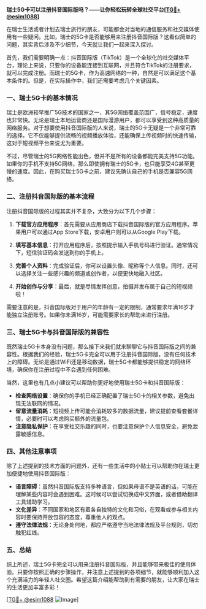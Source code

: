 **瑞士5G卡可以注册抖音国际版吗？——让你轻松玩转全球社交平台[[TG💪+ @esim1088](https://t.me/s/esim1088)]**

在瑞士生活或者计划去瑞士旅行的朋友，可能都会对当地的通信服务和社交媒体使用有一些疑问。比如，瑞士的5G卡是否能够用来注册抖音国际版？这看似简单的问题，其实背后涉及不少细节，今天就让我们一起来深入探讨。

首先，我们需要明确一点：抖音国际版（TikTok）是一个全球化的社交媒体平台，理论上来说，只要你的设备能连接到互联网，并且符合TikTok的注册要求，就可以完成注册。而瑞士的5G卡，作为高速网络的一种，自然是可以满足这个基本条件的。但是，在实际操作中，我们还需要考虑几个关键因素。

### 一、瑞士5G卡的基本情况

瑞士是欧洲较早推广5G技术的国家之一，其5G网络覆盖范围广，信号稳定，速度也非常快。无论是瑞士本地运营商还是国际漫游用户，都可以享受到这种高质量的网络服务。对于想要使用抖音国际版的人来说，瑞士的5G卡无疑是一个非常可靠的选择。它不仅能够提供流畅的视频播放体验，还能确保上传视频时的快速传输，这对于短视频平台来说尤为重要。

不过，尽管瑞士的5G网络性能出色，但并不是所有的设备都能完美支持5G功能。如果你的手机不支持5G网络，那么即使拥有瑞士的5G卡，也只能享受4G甚至更慢的速度。因此，在购买瑞士5G卡之前，建议先确认自己的手机是否兼容5G网络。

### 二、注册抖音国际版的基本流程

注册抖音国际版的过程其实并不复杂，大致分为以下几个步骤：

1. **下载官方应用程序**：首先需要从应用商店下载抖音国际版的官方应用程序。苹果用户可以通过App Store下载，安卓用户则可以从Google Play下载。
   
2. **填写基本信息**：打开应用程序后，按照提示输入手机号码进行验证。通常情况下，短信验证码会发送到你的手机上。

3. **完善个人资料**：完成验证后，你可以设置头像、昵称等个人信息。同时，还可以选择关注一些感兴趣的频道或创作者，以便更快地融入社区。

4. **开始创作与分享**：最后，就是尽情发挥创意，拍摄并发布属于自己的短视频啦！

需要注意的是，抖音国际版对于用户的年龄有一定的限制，通常要求年满16岁才能独立注册账号。如果你未满16岁，可能需要家长的帮助来进行注册。

### 三、瑞士5G卡与抖音国际版的兼容性

既然瑞士5G卡本身没有问题，那么接下来我们就来聊聊它与抖音国际版之间的兼容性。根据我们的经验，瑞士5G卡完全可以用于注册抖音国际版，没有任何技术上的障碍。无论是通过WiFi还是移动数据，瑞士5G卡都能够提供稳定的网络环境，确保你在注册过程中不会遇到任何困难。

当然，这里也有几点小建议可以帮助你更好地使用瑞士5G卡和抖音国际版：

- **检查网络设置**：确保你的手机已经正确配置了瑞士5G卡的相关参数，避免出现无法联网的情况。
- **留意流量消耗**：短视频上传可能会消耗较多的数据流量，建议提前查看套餐详情，必要时可以考虑购买额外的流量包。
- **注意隐私保护**：在享受社交乐趣的同时，也要注意保护个人信息安全，避免泄露敏感信息。

### 四、其他注意事项

除了上述提到的技术方面的问题外，还有一些生活中的小贴士可以帮助你在瑞士更加便捷地使用抖音国际版：

- **语言障碍**：虽然抖音国际版支持多种语言，但如果母语不是英语的话，可能在理解某些内容时会遇到困难。这时候可以尝试切换成中文界面，或者借助翻译工具辅助学习。
- **文化差异**：不同国家和地区有着各自独特的文化和习俗，在观看或参与相关内容时要保持开放包容的态度，尊重他人的观点。
- **遵守法律法规**：无论身处何地，都应严格遵守当地法律法规及平台规则，切勿触犯红线。

### 五、总结

综上所述，瑞士5G卡完全可以用来注册抖音国际版，并且能够带来极佳的使用体验。只要你按照正确的步骤操作，并注意上述提到的各项细节，就能够顺利加入这个充满活力的年轻人社交圈。希望这篇介绍能帮助到有需要的朋友，让大家在瑞士的生活更加丰富多彩！

[[TG💪+ @esim1088](https://t.me/s/esim1088) ![Image](https://i.postimg.cc/4NQfJmqS/Snipaste-2025-05-13-00-14-12.png)]
